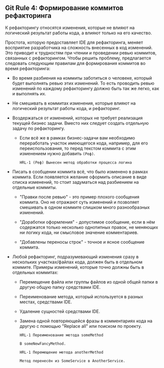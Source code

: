 ## Git Rule 4: Формирование коммитов рефакторинга


К рефакторингу относятся изменения, которые не влияют на логический результат работы кода,
а влияют только на его качество.

Простота, которую предоставляет IDE для рефакторинга, меняет восприятие разработчика на сложность внесенных в код 
изменений. Это приводит к трудностям при чтении и проведении ревью коммитов, связанных с рефакторингом.
Чтобы решить проблему, предлагается следовать следующим правилам для формирования коммитов во время рефакторинга:

- Во время разбиения на коммиты заботиться о человеке, который будет выполнять ревью этих изменений.
  То есть проводить ревью изменений по каждому рефакторингу должно быть так же легко, как и выполнять их.


- Не смешивать в коммитах изменения, которые влияют на логический результат работы кода, и рефакторинг.
    
- Воздержаться от изменений, которых не требует реализация текущей бизнес задачи. Вместо них следует создать
  отдельную задачу по рефакторингу.

  - Если всё же в рамках бизнес-задачи вам необходимо переработать участок имеющегося кода, например, для его
    переиспользования, то перед текстом коммита с этим изменением нужно добавить `(Реф)`.
    ```
    HRL-1 (Реф) Вынесен метод обработки процесса логина
    ```

- Писать в сообщении коммита всё, что было изменено в рамках коммита. Если появляется желание оформить описание 
  в виде списка изменений, то стоит задуматься над разбиением на отдельные коммиты.

  - "Правки после ревью" - это пример плохого сообщения коммита. Оно не отражают суть изменений и позволяет
    смешивать в одном коммите слишком много разнообразных изменений.

  - "Доработки оформления" - допустимое сообщение, если в нём содержатся только несколько однотипных правок, не
    меняющих ни логику кода, ни смысловое значение комментариев.
    
  - "Добавлены переносы строк" - точное и ясное сообщение коммита.


- Любой рефакторинг, подразумевающий изменения сразу в нескольких участках/файлах кода, должен быть в отдельном коммите.
  Примеры изменений, которые точно должны быть в отдельных коммитах:
  
  - Перемещение файла или группы файлов из одной общей папки в другую общую папку средствами IDE.
  - Переименование метода, который используется в разных местах, средствами IDE.
  - Удаление сущностей средствами IDE.
  - Замена одной повторяющейся фразы в комментариях кода на другую с помощью "Replace all" или поиском по проекту.

    ```
    HRL-1 Переименование метода someMethod
    
    В someNewFancyMethod.
    ```
    ```
    HRL-1 Перемещение метода anotherMethod
    
    Метод перенесён из SomeService в AnotherService.
    ```

